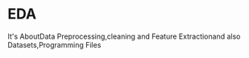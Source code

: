 # EDA
It's AboutData Preprocessing,cleaning and Feature Extractionand also Datasets,Programming Files

